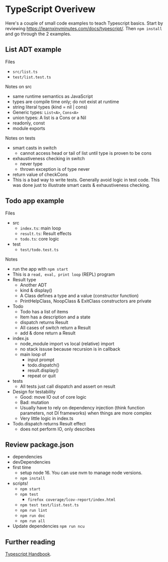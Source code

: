 TypeScript Overivew
===================

Here's a couple of small code examples to teach Typescript basics.
Start by reviewing <https://learnxinyminutes.com/docs/typescript/>.
Then `npm install` and go through the 2 examples.


List ADT example
----------------

Files

- `src/list.ts`
- `test/list.test.ts`

Notes on src

- same runtime semantics as JavaScript
- types are compile time only; do not exist at runtime
- string literal types (kind = nil | cons)
- Generic types: `List<A>`, `Cons<A>`
- union types: A list is a Cons or a Nil
- readonly, const
- module exports

Notes on tests

- smart casts in switch
  - cannot access head or tail of list until type is proven to be cons
- exhaustiveness checking in switch
  - never type
  - thrown exception is of type never
- return value of checkCons
- This is a bad way to write tests.  Generally avoid logic in test
  code.  This was done just to illustrate smart casts &
  exhaustiveness checking.


Todo app example
----------------

Files

- src
    - `index.ts`: main loop
    - `result.ts`: Result effects
    - `todo.ts`: core logic
- test
    - `test/todo.test.ts`

Notes

- run the app with `npm start`
- This is a `read, eval, print loop` (REPL) program
- Result type
    - Another ADT
    - kind & display()
    - A Class defines a type and a value (constructor function)
    - PrintHelpClass, NoopClass & ExitClass constructors are private
- Todo
    - Todo has a list of items
    - Item has a description and a state
    - dispatch returns Result
    - All cases of switch return a Result
    - add & done return a Result
- index.js
    - node\_module import vs local (relative) import
    - no stack issuse because recursion is in callback
    - main loop of
        - input prompt
        - todo.dispatch()
        - result.display()
        - repeat or quit
- tests
    - All tests just call dispatch and assert on result
- Design for testability
    - Good: move IO out of core logic
    - Bad: mutation
    - Usually have to rely on dependency injection
      (think function parameters, not DI frameworks) when things are more complex
    - Very little logic in index.ts
- Todo.dispatch returns Result effect
    - does not perform IO, only describes


Review package.json
--------------------

- dependencies
- devDependencies
- first time
    - setup node 16.  You can use nvm to manage node versions.
    - `npm install`
- scripts!
    - `npm start`
    - `npm test`
        - `firefox coverage/lcov-report/index.html`
    - `npm test test/list.test.ts`
    - `npm run lint`
    - `npm run doc`
    - `npm run all`
- Update dependencies
  `npm run ncu`


Further reading
---------------

[Typescript Handbook](https://www.typescriptlang.org/docs/handbook/2/everyday-types.html).
